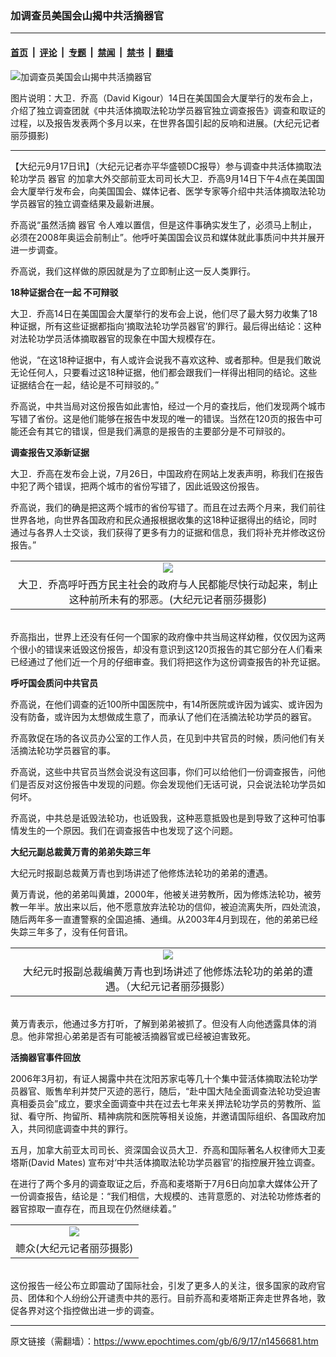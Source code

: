 ### 加调查员美国会山揭中共活摘器官

---

#### [首页](../../../..?n1456681) &nbsp;|&nbsp; [评论](../../../../../epoch-comment?n1456681) &nbsp;|&nbsp; [专题](../../../../../epoch-special?n1456681) &nbsp;|&nbsp; [禁闻](../../../../../epoch-news?n1456681) &nbsp;|&nbsp; [禁书](../../../../../books?n1456681) &nbsp;|&nbsp; [翻墙](https://github.com/gfw-breaker/nogfw/blob/master/README.md?n1456681)


<div><img alt="加调查员美国会山揭中共活摘器官" class="attachment-djy_600_400 size-djy_600_400 wp-post-image" src="https://i.epochtimes.com/assets/uploads/2006/09/609161204591695-600x400.jpg"/>
<div class="caption">
 <p>
  图片说明：大卫．乔高（David Kigour）14日在美国国会大厦举行的发布会上，介绍了独立调查团就《中共活体摘取法轮功学员器官独立调查报告》调查和取证的过程，以及报告发表两个多月以来，在世界各国引起的反响和进展。(大纪元记者丽莎摄影)
 </p>
</div></div><hr/><div class="post_content" id="artbody" itemprop="articleBody">
 <!-- article content begin -->
 <p>
  【大纪元9月17日讯】（大纪元记者亦平华盛顿DC报导）参与调查中共活体摘取法轮功学员
  <ok href="https://www.epochtimes.com/gb/tag/%E5%99%A8%E5%AE%98.html">
   器官
  </ok>
  的加拿大外交部前亚太司司长大卫．乔高9月14日下午4点在美国国会大厦举行发布会，向美国国会、媒体记者、医学专家等介绍中共活体摘取法轮功学员器官的独立调查结果及最新进展。
 </p>
 <p>
  乔高说“虽然活摘
  <ok href="https://www.epochtimes.com/gb/tag/%E5%99%A8%E5%AE%98.html">
   器官
  </ok>
  令人难以置信，但是这件事确实发生了，必须马上制止，必须在2008年奥运会前制止”。他呼吁美国国会议员和媒体就此事质问中共并展开进一步调查。
 </p>
 <p>
  乔高说，我们这样做的原因就是为了立即制止这一反人类罪行。
 </p>
 <p>
  <b>
   18种证据合在一起 不可辩驳
  </b>
 </p>
 <p>
  大卫．乔高14日在美国国会大厦举行的发布会上说，他们尽了最大努力收集了18种证据，所有这些证据都指向‘摘取法轮功学员器官’的罪行。最后得出结论：这种对法轮功学员活体摘取器官的现象在中国大规模存在。
 </p>
 <p>
  他说，“在这18种证据中，有人或许会说我不喜欢这种、或者那种。但是我们敢说无论任何人，只要看过这18种证据，他们都会跟我们一样得出相同的结论。这些证据结合在一起，结论是不可辩驳的。”
 </p>
 <p>
  乔高说，中共当局对这份报告如此害怕，经过一个月的查找后，他们发现两个城市写错了省份。这是他们能够在报告中发现的唯一的错误。当然在120页的报告中可能还会有其它的错误，但是我们满意的是报告的主要部分是不可辩驳的。
 </p>
 <p>
  <b>
   调查报告又添新证据
  </b>
 </p>
 <p>
  大卫．乔高在发布会上说，7月26日，中国政府在网站上发表声明，称我们在报告中犯了两个错误，把两个城市的省份写错了，因此诋毁这份报告。
 </p>
 <p>
  乔高说，我们的确是把这两个城市的省份写错了。而且在过去两个月来，我们前往世界各地，向世界各国政府和民众通报根据收集的这18种证据得出的结论，同时通过与各界人士交谈，我们获得了更多有力的证据和信息，我们将补充并修改这份报告。”
  <br/>
  <center>
  </center>
 </p>
 <table border="0" cellpadding="3" cellspacing="3" width="100%">
  <tr>
   <td align="center">
    <ok href="/i6/609161204451695.jpg">
     <img src="/i6/609161204451695--ss.jpg"/>
    </ok>
   </td>
  </tr>
  <tr>
   <td align="center">
    <span class="bn12">
     大卫．乔高呼吁西方民主社会的政府与人民都能尽快行动起来，制止这种前所未有的邪恶。(大纪元记者丽莎摄影)
    </span>
   </td>
  </tr>
 </table>
 <p>
  <br/>
  乔高指出，世界上还没有任何一个国家的政府像中共当局这样幼稚，仅仅因为这两个很小的错误来诋毁这份报告，却没有意识到这120页报告的其它部分在人们看来已经通过了他们近一个月的仔细审查。我们将把这作为这份调查报告的补充证据。
 </p>
 <p>
  <b>
   呼吁国会质问中共官员
  </b>
 </p>
 <p>
  乔高说，在他们调查的近100所中国医院中，有14所医院或许因为诚实、或许因为没有防备，或许因为太想做成生意了，而承认了他们在活摘法轮功学员的器官。
 </p>
 <p>
  乔高敦促在场的各议员办公室的工作人员，在见到中共官员的时候，质问他们有关活摘法轮功学员器官的事。
 </p>
 <p>
  乔高说，这些中共官员当然会说没有这回事，你们可以给他们一份调查报告，问他们是否反对这份报告中发现的问题。你会发现他们无话可说，只会说法轮功学员如何坏。
 </p>
 <p>
  乔高说，中共总是诋毁法轮功，也诋毁我，这种恶意抵毁也是到导致了这种可怕事情发生的一个原因。我们在调查报告中也发现了这个问题。
 </p>
 <p>
  <b>
   大纪元副总裁黄万青的弟弟失踪三年
  </b>
 </p>
 <p>
  大纪元时报副总裁黄万青也到场讲述了他修炼法轮功的弟弟的遭遇。
 </p>
 <p>
  黄万青说，他的弟弟叫黄雄，2000年，他被关进劳教所，因为修炼法轮功，被劳教一年半。放出来以后，他不愿意放弃法轮功的信仰，被迫流离失所，四处流浪，随后两年多一直遭警察的全国追捕、通缉。从2003年4月到现在，他的弟弟已经失踪三年多了，没有任何音讯。
  <br/>
  <center>
  </center>
 </p>
 <table border="0" cellpadding="3" cellspacing="3" width="100%">
  <tr>
   <td align="center">
    <ok href="/i6/609161204541695.jpg">
     <img src="/i6/609161204541695--ss.jpg"/>
    </ok>
   </td>
  </tr>
  <tr>
   <td align="center">
    <span class="bn12">
     大纪元时报副总裁编黄万青也到场讲述了他修炼法轮功的弟弟的遭遇。（大纪元记者丽莎摄影）
    </span>
   </td>
  </tr>
 </table>
 <p>
  <br/>
  黄万青表示，他通过多方打听，了解到弟弟被抓了。但没有人向他透露具体的消息。他非常担心弟弟是否有可能被活摘器官或已经被迫害致死。
 </p>
 <p>
  <b>
   活摘器官事件回放
  </b>
 </p>
 <p>
  2006年3月初，有证人揭露中共在沈阳苏家屯等几十个集中营活体摘取法轮功学员器官、贩售牟利并焚尸灭迹的恶行，随后，“赴中国大陆全面调查法轮功受迫害真相委员会”成立，要求全面调查中共在过去七年来关押法轮功学员的劳教所、监狱、看守所、拘留所、精神病院和医院等相关设施，并邀请国际组织、各国政府加入，共同彻底调查中共的罪行。
 </p>
 <p>
  五月，加拿大前亚太司司长、资深国会议员大卫．乔高和国际著名人权律师大卫麦塔斯(David Mates) 宣布对‘中共活体摘取法轮功学员器官’的指控展开独立调查。
 </p>
 <p>
  在进行了两个多月的调查取证之后，乔高和麦塔斯于7月6日向加拿大媒体公开了一份调查报告，结论是：“我们相信，大规模的、违背意愿的、对法轮功修炼者的器官掠取一直存在，而且现在仍然继续着。”
  <br/>
  <center>
  </center>
 </p>
 <table border="0" cellpadding="3" cellspacing="3" width="100%">
  <tr>
   <td align="center">
    <ok href="/i6/609161204561695.jpg">
     <img src="/i6/609161204561695--ss.jpg"/>
    </ok>
   </td>
  </tr>
  <tr>
   <td align="center">
    <span class="bn12">
     聼众(大纪元记者丽莎摄影)
    </span>
   </td>
  </tr>
 </table>
 <p>
  <br/>
  这份报告一经公布立即震动了国际社会，引发了更多人的关注，很多国家的政府官员、团体和个人纷纷公开谴责中共的恶行。目前乔高和麦塔斯正奔走世界各地，敦促各界对这个指控做出进一步的调查。
  <font color="#ffffff">
   (http://www.dajiyuan.com)
  </font>
 </p>
 <!-- article content end -->
 <div id="below_article_ad">
 </div>
</div>


---

原文链接（需翻墙）：https://www.epochtimes.com/gb/6/9/17/n1456681.htm